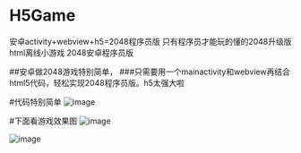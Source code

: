 # H5Game
安卓activity+webview+h5=2048程序员版 只有程序员才能玩的懂的2048升级版html离线小游戏 2048安卓程序员版

##安卓做2048游戏特别简单，
###只需要用一个mainactivity和webview再结合html5代码，轻松实现2048程序员版。h5太强大啦

#代码特别简单
![image](https://github.com/qiushi123/H5Game/blob/master/images/4.png?raw=true)


#下面看游戏效果图
![image](https://github.com/qiushi123/H5Game/blob/master/images/1.jpg?raw=true)

![image](https://github.com/qiushi123/H5Game/blob/master/images/2.jpg?raw=true)
